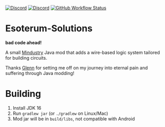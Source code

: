 [![Discord](https://img.shields.io/discord/886635642312880179?color=7289da&label=Esoterum&logo=discord&logoColor=7289da&style=for-the-badge)](https://discord.gg/tz89KuZyTX)
[![Discord](https://img.shields.io/discord/782583108473978880?color=7289da&label=AVANT%20TEAM&logo=discord&logoColor=7289da&style=for-the-badge)](https://discord.gg/V6ygvgGVqE)
[![GitHub Workflow Status](https://img.shields.io/github/workflow/status/Goobrr/Esoterum-Solutions/Java%20CI?style=for-the-badge)](https://github.com/Goobrr/Esoterum-Solutions/actions/workflows/gradle.yml)

# Esoterum-Solutions
**bad code ahead!**

A small [Mindustry](https://github.com/Anuken/Mindustry) Java mod that adds a wire-based logic system tailored for building circuits.

Thanks [Glenn](https://github.com/GlennFolker) for setting me off on my journey into eternal pain and suffering through Java modding!

# Building
1. Install JDK 16
2. Run `gradlew jar` (or `./gradlew` on Linux/Mac)
3. Mod jar will be in `build/libs`, not compatible with Android
